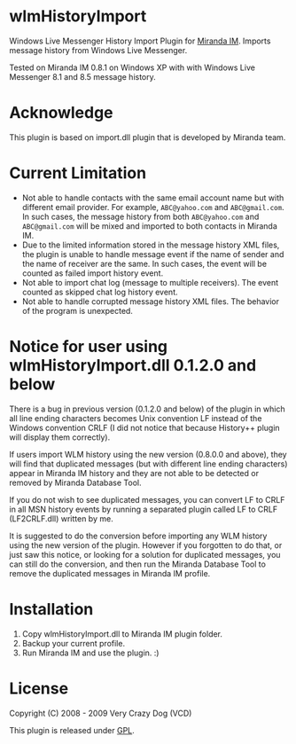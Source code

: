 # wlmHistoryImport
Windows Live Messenger History Import Plugin for [Miranda IM](http://www.miranda-im.org/). Imports message history from Windows Live Messenger.

Tested on Miranda IM 0.8.1 on Windows XP with with Windows Live Messenger 8.1 and 8.5 message history.

# Acknowledge
This plugin is based on import.dll plugin that is developed by Miranda team.

# Current Limitation
- Not able to handle contacts with the same email account name but with 
  different email provider. For example, `ABC@yahoo.com` and `ABC@gmail.com`.
  In such cases, the message history from both `ABC@yahoo.com` and 
  `ABC@gmail.com` will be mixed and imported to both contacts in Miranda IM.
- Due to the limited information stored in the message history XML files, the 
  plugin is unable to handle message event if the name of sender and the name of
  receiver are the same. In such cases, the event will be counted as failed
  import history event.
- Not able to import chat log (message to multiple receivers). The event counted
  as skipped chat log history event.
- Not able to handle corrupted message history XML files. The behavior of the 
  program is unexpected.

# Notice for user using wlmHistoryImport.dll 0.1.2.0 and below
There is a bug in previous version (0.1.2.0 and below) of the plugin in which 
all line ending characters becomes Unix convention LF instead of the Windows 
convention CRLF (I did not notice that because History++ plugin will display 
them correctly).

If users import WLM history using the new version (0.8.0.0 and above), they will
find that duplicated messages (but with different line ending characters) appear
in Miranda IM history and they are not able to be detected or removed by Miranda
Database Tool.

If you do not wish to see duplicated messages, you can convert LF to CRLF in all
MSN history events by running a separated plugin called LF to CRLF (LF2CRLF.dll)
written by me.

It is suggested to do the conversion before importing any WLM history using the
new version of the plugin. However if you forgotten to do that, or just saw this
notice, or looking for a solution for duplicated messages, you can still do the 
conversion, and then run the Miranda Database Tool to remove the duplicated 
messages in Miranda IM profile.

# Installation
1. Copy wlmHistoryImport.dll to Miranda IM plugin folder.
2. Backup your current profile.
3. Run Miranda IM and use the plugin. :)

# License
Copyright (C) 2008 - 2009  Very Crazy Dog (VCD)

This plugin is released under [GPL](http://www.gnu.org/licenses/gpl-3.0.en.html).
